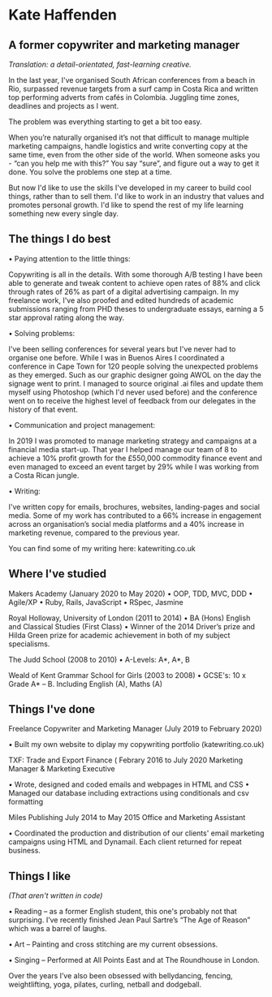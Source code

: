 # Kate Haffenden

## A former copywriter and marketing manager ##

*Translation: a detail-orientated, fast-learning creative.*

In the last year, I've organised South African conferences from a beach in Rio, surpassed revenue targets from a surf camp in Costa Rica and written top performing adverts from cafés in Colombia. Juggling time zones, deadlines and projects as I went. 

The problem was everything starting to get a bit too easy.

When you’re naturally organised it’s not that difficult to manage multiple marketing campaigns, handle logistics and write converting copy at the same time, even from the other side of the world. When someone asks you - “can you help me with this?” You say “sure”, and figure out a way to get it done. You solve the problems one step at a time.

But now I'd like to use the skills I've developed in my career to build cool things, rather than to sell them. I'd like to work in an industry that values and promotes personal growth. I'd like to spend the rest of my life learning something new every single day. 

## The things I do best ##

• Paying attention to the little things:

Copywriting is all in the details. With some thorough A/B testing I have been able to generate and tweak content to achieve open rates of 88% and click through rates of 26% as part of a digital advertising campaign. In my freelance work, I've also proofed and edited hundreds of academic submissions ranging from PHD theses to undergraduate essays, earning a 5 star approval rating along the way. 

• Solving problems:

I've been selling conferences for several years but I've never had to organise one before. While I was in Buenos Aires I coordinated a conference in Cape Town for 120 people solving the unexpected problems as they emerged. Such as our graphic designer going AWOL on the day the signage went to print. I managed to source original .ai files and update them myself using Photoshop (which I'd never used  before) and the conference went on to receive the highest level of feedback from our delegates in the history of that event. 

 • Communication and project management:

In 2019 I was promoted to manage marketing strategy and campaigns at a financial media start-up. That year I helped manage our team of 8 to achieve a 10% profit growth for the £550,000 commodity finance event and even managed to exceed an event target by 29% while I was working from a Costa Rican jungle.

• Writing:

I've written copy for emails, brochures, websites, landing-pages and social media. Some of my work has contributed to a 66% increase in engagement across an organisation’s social media platforms and a 40% increase in marketing revenue, compared to the previous year.

You can find some of my writing here: katewriting.co.uk

## Where I've studied ##

Makers Academy (January 2020 to May 2020)
    • OOP, TDD, MVC, DDD
    • Agile/XP
    • Ruby, Rails, JavaScript
    • RSpec, Jasmine
      
Royal Holloway, University of London (2011 to 2014)
    • BA (Hons) English and Classical Studies (First Class) 
    • Winner of the 2014 Driver’s prize and Hilda Green prize for academic achievement in both of my subject specialisms. 

The Judd School (2008 to 2010)
    • A-Levels: A*, A*, B

Weald of Kent Grammar School for Girls (2003 to 2008)
    • GCSE's: 10 x Grade A* – B. Including English (A), Maths (A)

## Things I've done ##

Freelance Copywriter and Marketing Manager (July 2019 to February 2020)

• Built my own website to diplay my copywriting portfolio (katewriting.co.uk)

TXF: Trade and Export Finance ( Febrary 2016 to July 2020
Marketing Manager & Marketing Executive

• Wrote, designed and coded emails and webpages in HTML and CSS
• Managed our database including extractions using conditionals and csv formatting 

Miles Publishing July 2014 to May 2015
Office and Marketing Assistant

• Coordinated the production and distribution of our clients' email marketing campaigns using HTML and Dynamail. Each client returned for repeat business. 


## Things I like ##
*(That aren't written in code)*

• Reading – as a former English student, this one's probably not that surprising. I’ve recently finished Jean Paul Sartre’s “The Age of Reason” which  was a barrel of laughs. 

• Art – Painting and cross stitching are my current obsessions. 

• Singing – Performed at All Points East and at The Roundhouse in London. 

Over the years I’ve also been obsessed with bellydancing, fencing, weightlifting, yoga, pilates, curling, netball and dodgeball.
